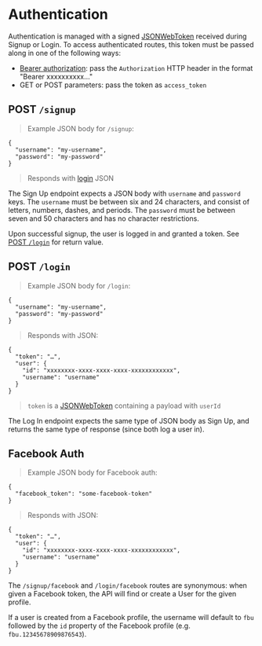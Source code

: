 # Authentication

Authentication is managed with a signed [JSONWebToken] received during Signup or Login.
To access authenticated routes, this token must be passed along in one of the following
ways:

- [Bearer authorization]: pass the `Authorization` HTTP header in the format
  "Bearer xxxxxxxxxx…"
- GET or POST parameters: pass the token as `access_token`

## POST `/signup`

> Example JSON body for `/signup`:

```json-doc
{
  "username": "my-username",
  "password": "my-password"
}
```

> Responds with [login](#post-code-login-code) JSON

The Sign Up endpoint expects a JSON body with `username` and `password` keys. The `username` must be between six and 24 characters, and consist of letters, numbers, dashes, and periods. The `password` must be between seven and 50 characters and has no character restrictions.

Upon successful signup, the user is logged in and granted a token. See [POST `/login`](#post-code-login-code) for return value.

## POST `/login`

> Example JSON body for `/login`:

```json-doc
{
  "username": "my-username",
  "password": "my-password"
}
```

> Responds with JSON:

```json-doc
{
  "token": "…",
  "user": {
    "id": "xxxxxxxx-xxxx-xxxx-xxxx-xxxxxxxxxxxx",
    "username": "username"
  }
}
```

> `token` is a [JSONWebToken] containing a payload with `userId`

The Log In endpoint expects the same type of JSON body as Sign Up, and returns the same type of response (since both log a user in).

[JSONWebToken]: https://github.com/auth0/node-jsonwebtoken
[Bearer authorization]: http://self-issued.info/docs/draft-ietf-oauth-v2-bearer.html

## Facebook Auth

> Example JSON body for Facebook auth:

```json-doc
{
  "facebook_token": "some-facebook-token"
}
```

> Responds with JSON:

```json-doc
{
  "token": "…",
  "user": {
    "id": "xxxxxxxx-xxxx-xxxx-xxxx-xxxxxxxxxxxx",
    "username": "username"
  }
}
```

The `/signup/facebook` and `/login/facebook` routes are synonymous: when given a
Facebook token, the API will find or create a User for the given profile.

If a user is created from a Facebook profile, the username will default to
`fbu` followed by the `id` property of the Facebook profile (e.g.
`fbu.12345678909876543`).

